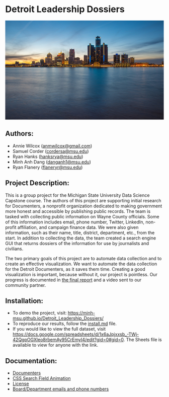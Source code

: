 # Detroit Leadership Dossiers
![Detroit_Skyline](./detroit-skyline.jpg)
## Authors:
- Annie Wilcox (anmwilcox@gmail.com)
- Samuel Corder (cordersa@msu.edu)
- Ryan Hanks (hanksrya@msu.edu)
- Minh Anh Dang (danganh1@msu.edu)
- Ryan Flanery (flaneryr@msu.edu)

## Project Description: 
This is a group project for the Michigan State University Data Science Capstone course. The authors of this project are supporting initial research for Documenters, a nonprofit organization dedicated to making government more honest and accessible by publishing public records. The team is tasked with collecting public information on Wayne County officials. Some of this information includes email, phone number, Twitter, LinkedIn, non-profit affiliation, and campaign finance data. We were also given information, such as their name, title, district, department, etc., from the start. In addition to collecting the data, the team created a search engine GUI that returns dossiers of the information for use by journalists and civilians. 

The two primary goals of this project are to automate data collection and to create an effective visualization. We want to automate the data collection for the Detroit Documenters, as it saves them time. Creating a good visualization is important, because without it, our project is pointless. Our progress is documented in [the final report](FinalReport.pdf) and a video sent to our community partner. 
## Installation:
* To demo the project, visit: https://minh-msu.github.io/Detroit_Leadership_Dossiers/
* To reproduce our results, follow the [install.md](https://github.com/minh-msu/CMSE495_Documenters/blob/main/install.md) file.
* If you would like to view the full dataset, visit https://docs.google.com/spreadsheets/d/1x6aJpjxxsb_-TWj-42QgpOGXleo8rbemAy95CrEmyI4/edit?gid=0#gid=0. The Sheets file is available to view for anyone with the link.

## Documentation:
* [Documenters](https://www.documenters.org/)
* [CSS Search Field Animation](https://codepen.io/sebastianpopp/pen/myYmmy)
* [License](https://github.com/minh-msu/CMSE495_Documenters/blob/main/LICENSE.txt)
* [Board/Department emails and phone numbers](https://detroitmi.gov/government/boards)
